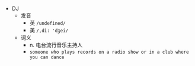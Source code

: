 - DJ
  - 发音
    - 英 `/undefined/`
    - 美 `/,di: 'dʒei/`
  - 词义
    - n. 电台流行音乐主持人
    - `someone who plays records on a radio show or in a club where you can dance`
